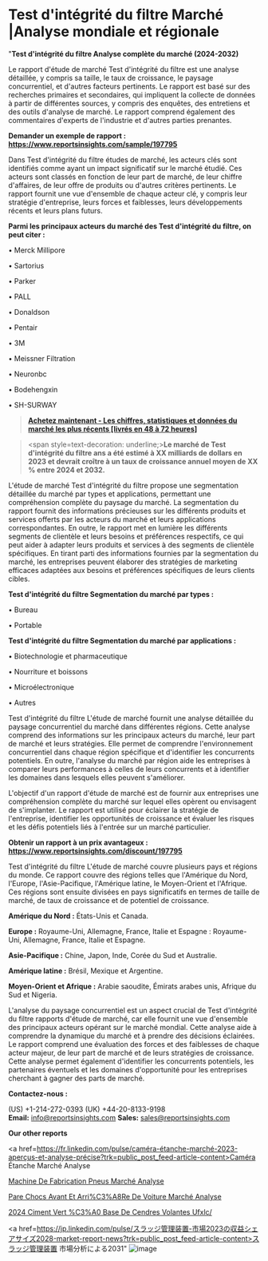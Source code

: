 # Test d'intégrité du filtre Marché |Analyse mondiale et régionale

"<strong>Test d'intégrité du filtre Analyse complète du marché (2024-2032)</strong>

Le rapport d'étude de marché Test d'intégrité du filtre est une analyse détaillée, y compris sa taille, le taux de croissance, le paysage concurrentiel, et d'autres facteurs pertinents. Le rapport est basé sur des recherches primaires et secondaires, qui impliquent la collecte de données à partir de différentes sources, y compris des enquêtes, des entretiens et des outils d'analyse de marché. Le rapport comprend également des commentaires d'experts de l'industrie et d'autres parties prenantes.

<strong>Demander un exemple de rapport : </strong><strong><a href=https://www.reportsinsights.com/sample/197795>https://www.reportsinsights.com/sample/197795</a></strong>

Dans Test d'intégrité du filtre études de marché, les acteurs clés sont identifiés comme ayant un impact significatif sur le marché étudié. Ces acteurs sont classés en fonction de leur part de marché, de leur chiffre d'affaires, de leur offre de produits ou d'autres critères pertinents. Le rapport fournit une vue d'ensemble de chaque acteur clé, y compris leur stratégie d'entreprise, leurs forces et faiblesses, leurs développements récents et leurs plans futurs.

<strong>Parmi les principaux acteurs du marché des Test d'intégrité du filtre, on peut citer :</strong>

• Merck Millipore

• Sartorius

• Parker

• PALL

• Donaldson

• Pentair

• 3M

• Meissner Filtration

• Neuronbc

• Bodehengxin

• SH-SURWAY

<blockquote><a href=https://reportsinsights.com/buynow/197795><span style=text-decoration: underline;><strong>Achetez maintenant - Les chiffres, statistiques et données du marché les plus récents [livrés en 48 à 72 heures]</strong></span></a></blockquote>
<blockquote>
<div class=group w-full text-gray-800 dark:text-gray-100 border-b border-black/10 dark:border-gray-900/50 bg-gray-50 dark:bg-[#444654]>
<div class=flex p-4 gap-4 text-base md:gap-6 md:max-w-2xl lg:max-w-xl xl:max-w-3xl md:py-6 lg:px-0 m-auto>
<div class=relative flex flex-col w-[calc(100%-50px)] gap-1 md:gap-3 lg:w-[calc(100%-115px)]>
<div class=flex flex-grow flex-col gap-3>
<div class=min-h-[20px] flex flex-col items-start gap-4 whitespace-pre-wrap break-words>
<div class=result-streaming markdown prose w-full break-words dark:prose-invert light>

<span style=text-decoration: underline;><strong>Le marché de Test d'intégrité du filtre ans a été estimé à XX milliards de dollars en 2023 et devrait croître à un taux de croissance annuel moyen de XX % entre 2024 et 2032.</strong></span>

</div>
</div>
</div>
</div>
</div>
</div></blockquote>
L'étude de marché Test d'intégrité du filtre propose une segmentation détaillée du marché par types et applications, permettant une compréhension complète du paysage du marché. La segmentation du rapport fournit des informations précieuses sur les différents produits et services offerts par les acteurs du marché et leurs applications correspondantes. En outre, le rapport met en lumière les différents segments de clientèle et leurs besoins et préférences respectifs, ce qui peut aider à adapter leurs produits et services à des segments de clientèle spécifiques. En tirant parti des informations fournies par la segmentation du marché, les entreprises peuvent élaborer des stratégies de marketing efficaces adaptées aux besoins et préférences spécifiques de leurs clients cibles.

<strong>Test d'intégrité du filtre Segmentation du marché par types :</strong>

• Bureau

• Portable

<strong>Test d'intégrité du filtre Segmentation du marché par applications :</strong>

• Biotechnologie et pharmaceutique

• Nourriture et boissons

• Microélectronique

• Autres

Test d'intégrité du filtre L'étude de marché fournit une analyse détaillée du paysage concurrentiel du marché dans différentes régions. Cette analyse comprend des informations sur les principaux acteurs du marché, leur part de marché et leurs stratégies. Elle permet de comprendre l'environnement concurrentiel dans chaque région spécifique et d'identifier les concurrents potentiels. En outre, l'analyse du marché par région aide les entreprises à comparer leurs performances à celles de leurs concurrents et à identifier les domaines dans lesquels elles peuvent s'améliorer.

L'objectif d'un rapport d'étude de marché est de fournir aux entreprises une compréhension complète du marché sur lequel elles opèrent ou envisagent de s'implanter. Le rapport est utilisé pour éclairer la stratégie de l'entreprise, identifier les opportunités de croissance et évaluer les risques et les défis potentiels liés à l'entrée sur un marché particulier.

<strong>Obtenir un rapport à un prix avantageux : <a href=https://www.reportsinsights.com/discount/197795>https://www.reportsinsights.com/discount/197795</a></strong>

Test d'intégrité du filtre L'étude de marché couvre plusieurs pays et régions du monde. Ce rapport couvre des régions telles que l'Amérique du Nord, l'Europe, l'Asie-Pacifique, l'Amérique latine, le Moyen-Orient et l'Afrique. Ces régions sont ensuite divisées en pays significatifs en termes de taille de marché, de taux de croissance et de potentiel de croissance.

<strong>Amérique du Nord :</strong> États-Unis et Canada.

<strong>Europe :</strong> Royaume-Uni, Allemagne, France, Italie et Espagne : Royaume-Uni, Allemagne, France, Italie et Espagne.

<strong>Asie-Pacifique :</strong> Chine, Japon, Inde, Corée du Sud et Australie.

<strong>Amérique latine :</strong> Brésil, Mexique et Argentine.

<strong>Moyen-Orient et Afrique :</strong> Arabie saoudite, Émirats arabes unis, Afrique du Sud et Nigeria.

L'analyse du paysage concurrentiel est un aspect crucial de Test d'intégrité du filtre rapports d'étude de marché, car elle fournit une vue d'ensemble des principaux acteurs opérant sur le marché mondial. Cette analyse aide à comprendre la dynamique du marché et à prendre des décisions éclairées. Le rapport comprend une évaluation des forces et des faiblesses de chaque acteur majeur, de leur part de marché et de leurs stratégies de croissance. Cette analyse permet également d'identifier les concurrents potentiels, les partenaires éventuels et les domaines d'opportunité pour les entreprises cherchant à gagner des parts de marché.

<strong>Contactez-nous :</strong>

(US) +1-214-272-0393
(UK) +44-20-8133-9198
<strong>Email:</strong> <a>info@reportsinsights.com</a>
<strong>Sales:</strong> <a>sales@reportsinsights.com</a>

<strong>Our other reports</strong>

<a href=https://fr.linkedin.com/pulse/caméra-étanche-marché-2023-aperçus-et-analyse-précise?trk=public_post_feed-article-content>Caméra Étanche Marché Analyse</a>

<a href=https://www.linkedin.com/pulse/machine-de-fabrication-pneus-march%C3%A9-segmentation-cfv0f/>Machine De Fabrication Pneus Marché Analyse</a>

<a href=https://www.linkedin.com/pulse/pare-chocs-avant-et-arri%C3%A8re-de-voiture-march%C3%A9-jzx2f/>Pare Chocs Avant Et Arri%C3%A8Re De Voiture Marché Analyse</a>

<a href=https://www.linkedin.com/pulse/2024-ciment-vert-%C3%A0-base-de-cendres-volantes-ufxlc/>2024 Ciment Vert %C3%A0 Base De Cendres Volantes Ufxlc/</a>

<a href=https://jp.linkedin.com/pulse/スラッジ管理装置-市場2023の収益シェアサイズ2028-market-report-news?trk=public_post_feed-article-content>スラッジ管理装置 市場分析による2031</a>"
![image](https://github.com/daminid12/RImarketTech/assets/158430485/35f3b87a-2b7c-4a6a-8ef9-5d5f7ea0675b)
